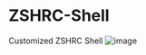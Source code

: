 # ZSHRC-Shell
Customized ZSHRC Shell
![image](https://github.com/grant-deru/ZSHRC-Shell/assets/170145174/c9b21211-587a-4e26-a23e-02060b2e137e)
